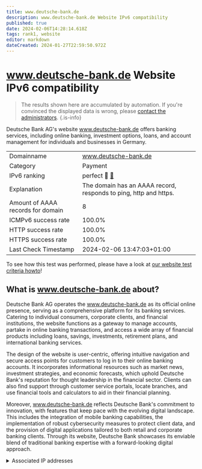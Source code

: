 ```yaml
---
title: www.deutsche-bank.de
description: www.deutsche-bank.de Website IPv6 compatibility
published: true
date: 2024-02-06T14:28:14.618Z
tags: rank1, website
editor: markdown
dateCreated: 2024-01-27T22:59:50.972Z
---
```


# www.deutsche-bank.de Website IPv6 compatibility

> The results shown here are accumulated by automation. If you're convinced the displayed data is wrong, please [contact the administrators](/howto/chat). 
{.is-info}

Deutsche Bank AG's website www.deutsche-bank.de offers banking services, including online banking, investment options, loans, and account management for individuals and businesses in Germany.


|   |   |
| - | - |
| Domainname | www.deutsche-bank.de
| Category | Payment |
| IPv6 ranking | perfect :1st_place_medal: [🔗](/howto/ranking) |
| Explanation | The domain has an AAAA record, responds to ping, http and https. |
| Amount of AAAA records for domain | 8 |
| ICMPv6 success rate | 100.0%|
| HTTP success rate | 100.0% |
| HTTPS success rate | 100.0% |
| Last Check Timestamp | 2024-02-06 13:47:03+01:00 |

To see how this test was performed, please have a look at [our website test criteria howto](/howto/testcriteria/website)!


## What is www.deutsche-bank.de about?
Deutsche Bank AG operates the www.deutsche-bank.de as its official online presence, serving as a comprehensive platform for its banking services. Catering to individual consumers, corporate clients, and financial institutions, the website functions as a gateway to manage accounts, partake in online banking transactions, and access a wide array of financial products including loans, savings, investments, retirement plans, and international banking services.

The design of the website is user-centric, offering intuitive navigation and secure access points for customers to log in to their online banking accounts. It incorporates informational resources such as market news, investment strategies, and economic forecasts, which uphold Deutsche Bank's reputation for thought leadership in the financial sector. Clients can also find support through customer service portals, locate branches, and use financial tools and calculators to aid in their financial planning.

Moreover, www.deutsche-bank.de reflects Deutsche Bank's commitment to innovation, with features that keep pace with the evolving digital landscape. This includes the integration of mobile banking capabilities, the implementation of robust cybersecurity measures to protect client data, and the provision of digital applications tailored to both retail and corporate banking clients. Through its website, Deutsche Bank showcases its enviable blend of traditional banking expertise with a forward-looking digital approach.



<details>
<summary>Associated IP addresses</summary>

2600:9000:2251:6800:13:46b5:7d80:93a1

2600:9000:2251:8600:13:46b5:7d80:93a1

2600:9000:2251:4400:13:46b5:7d80:93a1

2600:9000:2251:3a00:13:46b5:7d80:93a1

2600:9000:2251:be00:13:46b5:7d80:93a1

2600:9000:2251:c800:13:46b5:7d80:93a1

2600:9000:2251:600:13:46b5:7d80:93a1

2600:9000:2251:9600:13:46b5:7d80:93a1

</details>
